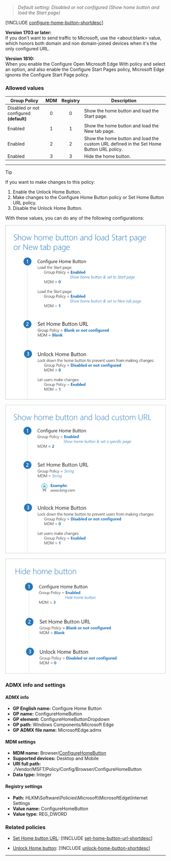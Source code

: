 <!-- ## Configure Home Button
>*Supported versions: Microsoft Edge on Windows 10*<br> -->
>*Default setting: Disabled or not configured (Show home button and load the Start page)*


[!INCLUDE [configure-home-button-shortdesc](../shortdesc/configure-home-button-shortdesc.md)]

**Version 1703 or later:**<br>If you don't want to send traffic to Microsoft, use the \<about:blank\> value, which honors both domain and non domain-joined devices when it's the only configured URL.

**Version 1810:**<br>When you enable the Configure Open Microsoft Edge With policy and select an option, and also enable the Configure Start Pages policy, Microsoft Edge ignores the Configure Start Page policy.<p>

### Allowed values

|Group Policy  |MDM |Registry |Description |
|---|:---:|:---:|---|
|Disabled or not configured<br>**(default)** |0 |0 |Show the home button and load the Start page. |
|Enabled |1 |1 |Show the home button and load the New tab page. |
|Enabled |2 |2 |Show the home button and load the custom URL defined in the Set Home Button URL policy. |
|Enabled |3 |3 |Hide the home button. |
---

>[!TIP]
>If you want to make changes to this policy:<ol><li>Enable the Unlock Home Button.</li><li>Make changes to the Configure Home Button policy or Set Home Button URL policy.</li><li>Disable the Unlock Home Button.</li></ol>



With these values, you can do any of the following configurations:

![Show home button and load Start page or New tab page](../images/home-button-start-new-tab-page-v4-sm.png)

![Show home button and load custom URL](../images/home-buttom-custom-url-v4-sm.png)

![Hide home button](../images/home-button-hide-v4-sm.png)

### ADMX info and settings
#### ADMX info
- **GP English name:** Configure Home Button
- **GP name:** ConfigureHomeButton
- **GP element:** ConfigureHomeButtonDropdown
- **GP path:** Windows Components/Microsoft Edge
- **GP ADMX file name:** MicrosoftEdge.admx

#### MDM settings
- **MDM name:** Browser/[ConfigureHomeButton](../new-policies.md#configure-home-button)
- **Supported devices:** Desktop and Mobile
- **URI full path:** ./Vendor/MSFT/Policy/Config/Browser/ConfigureHomeButton 
- **Data type:** Integer

#### Registry settings
- **Path:** HLKM\Software\Policies\Microsoft\MicrosoftEdge\Internet Settings 
- **Value name:** ConfigureHomeButton
- **Value type:** REG_DWORD

### Related policies

- [Set Home button URL](../new-policies.md#set-home-button-url): [!INCLUDE [set-home-button-url-shortdesc](../shortdesc/set-home-button-url-shortdesc.md)]
 
- [Unlock Home button](../new-policies.md#unlock-home-button): [!INCLUDE [unlock-home-button-shortdesc](../shortdesc/unlock-home-button-shortdesc.md)] 


<hr>